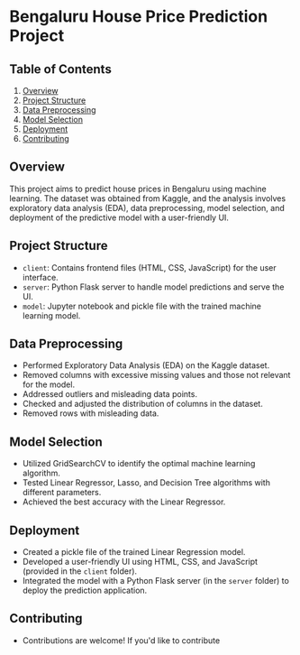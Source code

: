 # Bengaluru House Price Prediction Project

## Table of Contents

1. [Overview](#overview)
2. [Project Structure](#project-structure)
3. [Data Preprocessing](#data-preprocessing)
4. [Model Selection](#model-selection)
5. [Deployment](#deployment)
7. [Contributing](#contributing)

## Overview

This project aims to predict house prices in Bengaluru using machine learning. The dataset was obtained from Kaggle, and the analysis involves exploratory data analysis (EDA), data preprocessing, model selection, and deployment of the predictive model with a user-friendly UI.

## Project Structure

- `client`: Contains frontend files (HTML, CSS, JavaScript) for the user interface.
- `server`: Python Flask server to handle model predictions and serve the UI.
- `model`: Jupyter notebook and pickle file with the trained machine learning model.

## Data Preprocessing

- Performed Exploratory Data Analysis (EDA) on the Kaggle dataset.
- Removed columns with excessive missing values and those not relevant for the model.
- Addressed outliers and misleading data points.
- Checked and adjusted the distribution of columns in the dataset.
- Removed rows with misleading data.

## Model Selection

- Utilized GridSearchCV to identify the optimal machine learning algorithm.
- Tested Linear Regressor, Lasso, and Decision Tree algorithms with different parameters.
- Achieved the best accuracy with the Linear Regressor.

## Deployment

- Created a pickle file of the trained Linear Regression model.
- Developed a user-friendly UI using HTML, CSS, and JavaScript (provided in the `client` folder).
- Integrated the model with a Python Flask server (in the `server` folder) to deploy the prediction application.

## Contributing

- Contributions are welcome! If you'd like to contribute